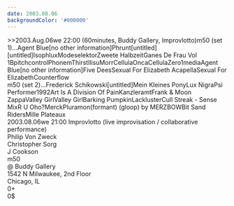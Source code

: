 ```yaml
---
date: 2003.08.06
backgroundColor: '#000000'
---
```


\>>2003.Aug.06we 22:00 (60minutes, Buddy Gallery, Improvlotto)m50 (set 1)...Agent Blue\[no other information\]Phrunt\[untitled\]\[untitled\]IsophluxModeselektorZweete HalbzeitGanes De Frau Vol 1BpitchcontrolPhonemThirstIlisuMorrCellulaOncaCellulaZero1mediaAgent Blue\[no other information\]Five DeesSexual For Elizabeth AcapellaSexual For ElizabethCounterflow  
m50 (set 2)...Frederick Schikowski\[untitled\]Mein Kleines PonyLux NigraPsi Performer1992Art Is A Division Of PainKanzleramtFrank & Moon ZappaValley GirlValley GirlBarking PumpkinLacklusterCull Streak - Sense MixR U Oho?MerckPluramon(formant) (gloop) by MERZBOWBit Sand RidersMille Plateaux  
2003.08.06we 21:00 Improvlotto (live improvisation / collaborative performance)  
Philip Von Zweck  
Christopher Sorg  
J Cookson  
m50  
@ Buddy Gallery  
1542 N Milwaukee, 2nd Floor  
Chicago, IL  
0+  
0$